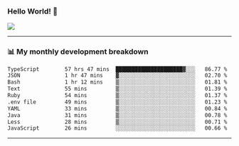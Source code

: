 ### Hello World! 👋

<a>
  <img align="center" src="https://github-readme-stats.vercel.app/api?username=megatunger&count_private=true&include_all_commits=true&bg_color=30,56CCF2,2F80ED&title_color=fff&text_color=fff" />
</a>

------
### 📊 My monthly development breakdown

<!--START_SECTION:waka-->

```txt
TypeScript        57 hrs 47 mins  █████████████████████▓░░░   86.77 %
JSON              1 hr 47 mins    ▓░░░░░░░░░░░░░░░░░░░░░░░░   02.70 %
Bash              1 hr 12 mins    ▒░░░░░░░░░░░░░░░░░░░░░░░░   01.81 %
Text              55 mins         ▒░░░░░░░░░░░░░░░░░░░░░░░░   01.39 %
Ruby              54 mins         ▒░░░░░░░░░░░░░░░░░░░░░░░░   01.37 %
.env file         49 mins         ▒░░░░░░░░░░░░░░░░░░░░░░░░   01.23 %
YAML              33 mins         ▒░░░░░░░░░░░░░░░░░░░░░░░░   00.84 %
Java              31 mins         ▒░░░░░░░░░░░░░░░░░░░░░░░░   00.78 %
Less              28 mins         ▒░░░░░░░░░░░░░░░░░░░░░░░░   00.71 %
JavaScript        26 mins         ░░░░░░░░░░░░░░░░░░░░░░░░░   00.66 %
```

<!--END_SECTION:waka-->

------
